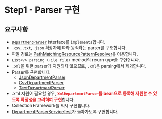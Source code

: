 # Step1 - Parser 구현

## 요구사항

* [`DepartmentParser`](../../src/main/java/com/nhnacademy/exam/parser/DepartmentParser.java) interface를 `implements`합니다.
* `.csv`, .`txt`, `.json` 확장자에 따라 동작하는 parser를 구현합니다.
* 파일 경로는 [PathMatchingResourcePatternResolver](https://docs.spring.io/spring-framework/docs/current/javadoc-api/org/springframework/core/io/support/PathMatchingResourcePatternResolver.html)를 이용합니다.
* `List<?> parsing (File file)` method의 return type을 구현합니다.
* `.xml`을 위한 parser가 지원되지 않으므로, `.xml`은 parsing에서 제외합니다.
* Parser를 구현합니다.
  * [JsonDepartmentParser](../../src/main/java/com/nhnacademy/exam/parser/impl/JsonDepartmentParser.java)
  * [CsvDepartmentParser](../../src/main/java/com/nhnacademy/exam/parser/impl/CsvDepartmentParser.java)
  * [TextDepartmentParser](../../src/main/java/com/nhnacademy/exam/parser/impl/TextDepartmentParser.java)
* .xml 지원이 필요할 경우, <span style="color:#e11d21">**`XmlDepartmentParser`를 bean으로 등록해 지원할 수 있도록 확장성을 고려하여 구현**</span>합니다.
* Collection Framework를 써서 구현합니다.
* [DepartmentParserServiceTest](../../src/test/java/com/nhnacademy/exam/parser/service/DepartmentParserServiceTest.java)가 돌아가도록 구현합니다.

